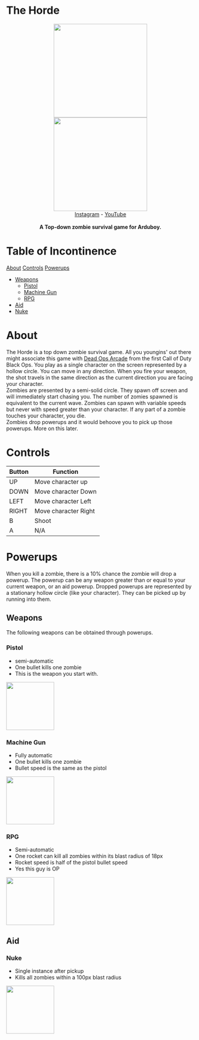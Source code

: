 # The Horde
 
<p align="center">
  <img height="250" src="https://github.com/justcallmekoko/ArduboyTheHorde/blob/master/media/title_screen_capture.png?raw=true">
  <br>
  <img height="250" src="https://github.com/justcallmekoko/ArduboyTheHorde/blob/master/media/ArduboyTheHorde.gif?raw=true">
  <br>
  <a href="https://www.instagram.com/just.call.me.koko">Instagram</a>
  - <a href="https://www.youtube.com/channel/UCQdi3MDHHMm7u3cMkEY329Q">YouTube</a>
  <br>
  <br>
  <b>A Top-down zombie survival game for Arduboy.</b>
</p>

# Table of Incontinence
[About](#about)
[Controls](#controls)
[Powerups](#powerups)
 - [Weapons](#weapons)
   - [Pistol](#pistol)
   - [Machine Gun](#machine-gun)
   - [RPG](#rpg)
 - [Aid](#aid)
 - [Nuke](#nuke)
 
# About
The Horde is a top down zombie survival game. All you youngins' out there might associate this game with [Dead Ops Arcade](https://callofduty.fandom.com/wiki/Dead_Ops_Arcade) from the first Call of Duty Black Ops. You play as a single character on the screen represented by a hollow circle. You can move in any direction. When you fire your weapon, the shot travels in the same direction as the current direction you are facing your character.  
Zombies are presented by a semi-solid circle. They spawn off screen and will immediately start chasing you. The number of zomies spawned is equivalent to the current wave. Zombies can spawn with variable speeds but never with speed greater than your character. If any part of a zombie touches your character, you die.  
Zombies drop powerups and it would behoove you to pick up those powerups. More on this later.
 
# Controls
| Button  | Function             |
| ------- | -------------------- |
| UP      | Move character up    |
| DOWN    | Move character Down  |
| LEFT    | Move character Left  |
| RIGHT   | Move character Right |
| B       | Shoot                |
| A       | N/A                  |

# Powerups
When you kill a zombie, there is a 10% chance the zombie will drop a powerup. The powerup can be any weapon greater than or equal to your current weapon, or an aid powerup.
Dropped powerups are represented by a stationary hollow circle (like your character). They can be picked up by running into them.
## Weapons
The following weapons can be obtained through powerups.
### Pistol
- semi-automatic
- One bullet kills one zombie
- This is the weapon you start with.
<img height="128" src="https://github.com/justcallmekoko/ArduboyTheHorde/blob/master/media/pistol_kill.gif?raw=true">
<br>

### Machine Gun
- Fully automatic
- One bullet kills one zombie
- Bullet speed is the same as the pistol
<img height="128" src="https://github.com/justcallmekoko/ArduboyTheHorde/blob/master/media/machine_gun_kill.gif?raw=true">
<br>

### RPG
- Semi-automatic
- One rocket can kill all zombies within its blast radius of 18px
- Rocket speed is half of the pistol bullet speed
- Yes this guy is OP
<img height="128" src="https://github.com/justcallmekoko/ArduboyTheHorde/blob/master/media/rpg_kill.gif?raw=true">
<br>

## Aid
### Nuke
- Single instance after pickup
- Kills all zombies within a 100px blast radius
<img height="128" src="https://github.com/justcallmekoko/ArduboyTheHorde/blob/master/media/nuke_kill.gif?raw=true">
<br>
